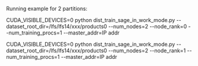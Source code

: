 
Running example for 2 partitions: 

CUDA_VISIBLE_DEVICES=0 python dist_train_sage_in_work_mode.py --dataset_root_dir=/lfs/lfs14/xxx/products0 --num_nodes=2 --node_rank=0 --num_training_procs=1 --master_addr=IP addr

CUDA_VISIBLE_DEVICES=0 python dist_train_sage_in_work_mode.py --dataset_root_dir=/lfs/lfs14/xxx/products0 --num_nodes=2 --node_rank=1 --num_training_procs=1 --master_addr=IP addr